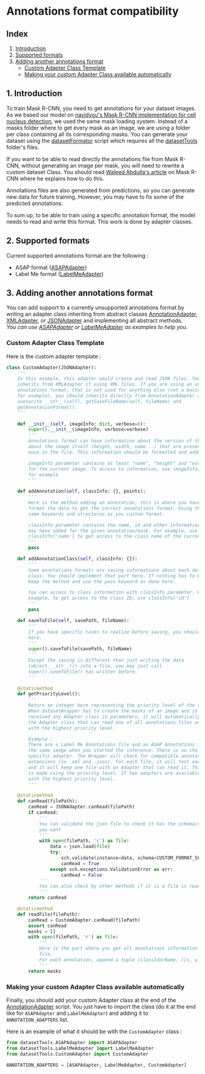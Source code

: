 # Annotations format compatibility

## Index
1. [Introduction](#1-introduction)
2. [Supported formats](#2-supported-formats)
3. [Adding another annotations format](#3-adding-another-annotations-format)
   * [Custom Adapter Class Template](#custom-adapter-class-template)
   * [Making your custom Adapter Class available automatically](#making-your-custom-adapter-class-available-automatically)

## 1. Introduction
To train Mask R-CNN, you need to get annotations for your dataset images. As we based our model on [navidyou's Mask R-CNN implementation for cell nucleus detection](https://github.com/navidyou/Mask-RCNN-implementation-for-cell-nucleus-detection-executable-on-google-colab-), we used the same mask loading system. Instead of a masks folder where to get every mask as an image, we are using a folder per class containing all its corresponding masks. You can generate your dataset using the [datasetFormator](../datasetTools/datasetFormator.py) script which requires all the [datasetTools](../datasetTools) folder's files. 

If you want to be able to read directly the annotations file from Mask R-CNN, without generating an image per mask, you will need to rewrite a custom dataset Class. You should read [Waleed Abdulla's article](https://engineering.matterport.com/splash-of-color-instance-segmentation-with-mask-r-cnn-and-tensorflow-7c761e238b46) on Mask R-CNN where he explains how to do this.

Annotations files are also generated from predictions, so you can generate new data for future training. However, you may have to fix some of the predicted annotations.

To sum up, to be able to train using a specific annotation format, the model needs to read and write this format. This work is done by adapter classes.

## 2. Supported formats
Current supported annotations format are the following :
* ASAP format ([ASAPAdapter](../datasetTools/ASAPAdapter.py))
* Label Me format ([LabelMeAdapter](../datasetTools/LabelMeAdapter.py))

## 3. Adding another annotations format
You can add support to a currently unsupported annotations format by writing an adapter class inheriting from abstract classes [AnnotationAdapter](../datasetTools/AnnotationAdapter.py#L7), [XMLAdapter](../datasetTools/AnnotationAdapter.py#L87), or [JSONAdapter](../datasetTools/AnnotationAdapter.py#L118) and implementing all abstract methods.  
_You can use [ASAPAdapter](../datasetTools/ASAPAdapter.py) or [LabelMeAdapter](../datasetTools/LabelMeAdapter.py) as examples to help you._

### Custom Adapter Class Template
Here is the custom adapter template :
```python
class CustomAdapter(JSONAdapter):
    '''
    In this example, this adapter would create and read JSON files. You can also 
    inherits from XMLAdapter if using XML files. If you are using an unique 
    annotations format, that is not used for anything else (not a basic extension
    for example), you should inherits directly from AnnotationAdapter and also 
    overwrite __str__(self), getSaveFileName(self, fileName) and 
    getAnnotationFormat().
    '''

    def __init__(self, imageInfo: dict, verbose=0):
        super().__init__(imageInfo, verbose=verbose)
        '''
        Annotations format can have information about the version of the format,
        about the image itself (height, width, name...) that are present only 
        once in the file. This information should be formatted and added here.

        imageInfo parameter contains at least "name", "height" and "width" values
        for the current image. To access to information, use imageInfo['name'] 
        for example
        '''

    def addAnnotation(self, classInfo: {}, points):
        '''
        Here is the method adding an annotation, this is where you have to
        format the data to get the correct annotations format. Using the
        same keywords and structures as you custom format.

        classInfo parameter contains the name, id and other information you
        may have added for the given annotation/mask. For example, use
        classInfo['name'] to get access to the class name of the current mask
        '''
        pass

    def addAnnotationClass(self, classInfo: {}):
        '''
        Some annotations formats are saving informations about each detection
        class. You should implement that part here. If nothing has to be done
        keep the method and use the pass keyword as done here.

        You can access to class information with classInfo parameter. For 
        example, to get access to the class ID, use classInfo['id']
        '''
        pass

    def saveToFile(self, savePath, fileName):
        '''
        If you have specific tasks to realize before saving, you should do them 
        here.
        '''
        super().saveToFile(savePath, fileName)
        '''
        Except the saving is different than just writing the data 
        (object.__str__()) into a file, you may just call 
        super().saveToFile() has written before.
        '''

    @staticmethod
    def getPriorityLevel():
        '''
        Return an integer here representing the priority level of the adapter.
        When datasetWrapper has to create the masks of an image and it has not
        received any Adapter class in parameters, it will automatically choose
        the Adapter class that can read one of all annotations files available
        with the highest priority level.

        Example :
        There are a Label Me Annotations file and an ASAP Annotations file for
        the same image when you started the inference. There is no choice for a
        specific adapter. The Wrapper will check for compatible annotations files
        extensions (so .xml and .json). For each file, it will test each Adapter
        and it will keep one file with an Adapter that can read it. This choice
        is made using the priority level. If two adapters are available, the one
        with the highest priority level.
        '''

    @staticmethod
    def canRead(filePath):
        canRead = JSONAdapter.canRead(filePath)
        if canRead:
            '''
            You can validate the json file to check it has the schema/structure 
            you want
            '''
            with open(filePath, 'r') as file:
                data = json.load(file)
                try:
                    sch.validate(instance=data, schema=CUSTOM_FORMAT_SCHEMA)
                    canRead = True
                except sch.exceptions.ValidationError as err:
                    canRead = False
            '''
            You can also check by other methods if it is a file is readable
            '''
        return canRead

    @staticmethod
    def readFile(filePath):
        canRead = CustomAdapter.canRead(filePath)
        assert canRead
        masks = []
        with open(filePath, 'r') as file:
            '''
            Here is the part where you get all annotations information saved in the 
            file.
            For each annotation, append a tuple (classIdorName, [[x, y]]) to masks.
            '''
        return masks
```

### Making your custom Adapter Class available automatically
Finally, you should add your custom Adapter class at the end of the [AnnotationAdapter](../datasetTools/AnnotationAdapter.py#L189) script. You just have to import the class (do it at the end like for `ASAPAdapter` and `LabelMeAdapter`) and adding it to `ANNOTATION_ADAPTERS` list.

Here is an example of what it should be with the `CustomAdapter` class :
```python
from datasetTools.ASAPAdapter import ASAPAdapter
from datasetTools.LabelMeAdapter import LabelMeAdapter
from datasetTools.CustomAdapter import CustomAdapter

ANNOTATION_ADAPTERS = [ASAPAdapter, LabelMeAdapter, CustomAdapter]
```